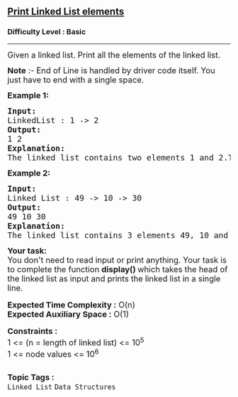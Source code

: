 <h2><a href="https://www.geeksforgeeks.org/problems/print-linked-list-elements/1?page=2&difficulty=School,Basic&sortBy=submissions">Print Linked List elements</a></h2><h3>Difficulty Level : Basic</h3><hr><div class="problems_problem_content__Xm_eO" style="user-select: auto;"><p style="user-select: auto;"><span style="font-size: 18px; user-select: auto;">Given a linked list. Print all the elements of the linked list.</span></p>
<p style="user-select: auto;"><span style="font-size: 18px; user-select: auto;"><strong style="user-select: auto;">Note</strong> :- End of Line is handled by driver code itself. You just have to end with a single space.</span></p>
<p style="user-select: auto;"><strong style="user-select: auto;"><span style="font-size: 18px; user-select: auto;">Example 1:</span></strong></p>
<pre style="user-select: auto;"><span style="font-size: 18px; user-select: auto;"><strong style="user-select: auto;">Input:</strong>
LinkedList : 1 -&gt; 2</span>
<span style="font-size: 18px; user-select: auto;"><strong style="user-select: auto;">Output:</strong>
1 2</span>
<span style="font-size: 18px; user-select: auto;"><strong style="user-select: auto;">Explanation:
</strong>The linked list contains two elements 1 and 2.The elements are printed in a single line.</span></pre>
<p style="user-select: auto;"><strong style="user-select: auto;"><span style="font-size: 18px; user-select: auto;">Example 2:</span></strong></p>
<pre style="user-select: auto;"><strong style="user-select: auto;"><span style="font-size: 18px; user-select: auto;">Input:</span></strong>
<span style="font-size: 18px; user-select: auto;">Linked List : 49 -&gt; 10 -&gt; 30</span>
<strong style="user-select: auto;"><span style="font-size: 18px; user-select: auto;">Output: </span></strong>
<span style="font-size: 18px; user-select: auto;">49 10 30</span>
<strong style="user-select: auto;"><span style="font-size: 18px; user-select: auto;">Explanation:</span></strong>
<span style="font-size: 18px; user-select: auto;">The linked list contains 3 elements 49, 10 and 30. The elements are printed in a single line.</span></pre>
<div style="user-select: auto;"><strong style="user-select: auto;"><span style="font-size: 18px; user-select: auto;">Your task:</span></strong></div>
<div style="user-select: auto;"><span style="font-size: 18px; user-select: auto;">You don't need to read input or print anything. Your task is to complete the function <strong style="user-select: auto;">display() </strong>which takes the head of the linked list as input and prints the linked list in a single line.</span></div>
<div style="user-select: auto;">&nbsp;</div>
<div style="user-select: auto;"><span style="font-size: 18px; user-select: auto;"><strong style="user-select: auto;">Expected Time Complexity :</strong> O(n)</span></div>
<div style="user-select: auto;"><span style="font-size: 18px; user-select: auto;"><strong style="user-select: auto;">Expected Auxiliary Space :</strong> O(1)</span></div>
<div style="user-select: auto;">&nbsp;</div>
<div style="user-select: auto;"><strong style="user-select: auto;"><span style="font-size: 18px; user-select: auto;">Constraints :</span></strong></div>
<div style="user-select: auto;"><span style="font-size: 18px; user-select: auto;">1 &lt;= (n = length of linked list) &lt;= 10<sup style="user-select: auto;">5</sup></span></div>
<div style="user-select: auto;"><span style="font-size: 18px; user-select: auto;">1 &lt;= node values &lt;= 10<sup style="user-select: auto;">6</sup></span></div></div><br><p><span style=font-size:18px><strong>Topic Tags : </strong><br><code>Linked List</code>&nbsp;<code>Data Structures</code>&nbsp;